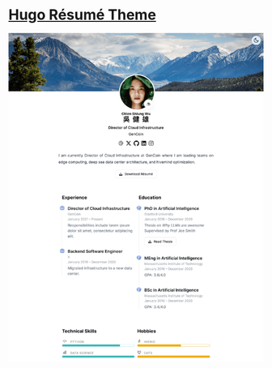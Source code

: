 # [Hugo Résumé Theme](https://github.com/HugoBlox/theme-resume)

[![Screenshot](./.github/preview.png)](https://hugoblox.com/templates/)
